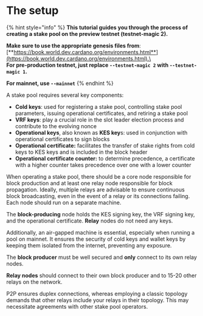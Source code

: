 # The setup

{% hint style="info" %}
**This tutorial guides you through the process of creating a stake pool on the preview testnet (testnet-magic 2).** &#x20;

**Make sure to use the appropriate genesis files from**: [**https://book.world.dev.cardano.org/environments.html**](https://book.world.dev.cardano.org/environments.html).\
\
**For pre-production testnet, just replace `--testnet-magic 2` with `--testnet-magic 1`.**&#x20;

**For mainnet, use `--mainnet`**
{% endhint %}

A stake pool requires several key components:&#x20;

* **Cold keys**: used for registering a stake pool, controlling stake pool parameters, issuing operational certificates, and retiring a stake pool
* **VRF keys**: play a crucial role in the slot leader election process and contribute to the evolving nonce&#x20;
* **Operational keys**, also known as **KES key**s: used in conjunction with operational certificates to sign blocks
* **Operational certificate:** facilitates the transfer of stake rights from cold keys to KES keys and is included in the block header&#x20;
* **Operational certificate counter:** to determine precedence, a certificate with a higher counter takes precedence over one with a lower counter&#x20;

When operating a stake pool, there should be a core node responsible for block production and at least one relay node responsible for block propagation. Ideally, multiple relays are advisable to ensure continuous block broadcasting, even in the event of a relay or its connections failing. Each node should run on a separate machine.&#x20;

The **block-producing** node holds the KES signing key, the VRF signing key, and the operational certificate. **Relay** nodes do not need any keys.&#x20;

Additionally, an air-gapped machine is essential, especially when running a pool on mainnet. It ensures the security of cold keys and wallet keys by keeping them isolated from the internet, preventing any exposure.&#x20;

The **block producer** must be well secured and **only** connect to its own relay nodes.&#x20;

**Relay nodes** should connect to their own block producer and to 15-20 other relays on the network.&#x20;

P2P ensures duplex connections, whereas employing a classic topology demands that other relays include your relays in their topology. This may necessitate agreements with other stake pool operators.&#x20;

<figure><img src="../.gitbook/assets/Screen Shot 2023-02-24 at 12.33.39.png" alt=""><figcaption></figcaption></figure>
